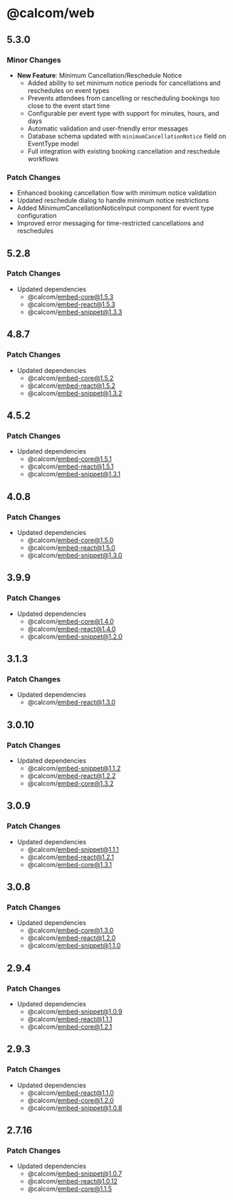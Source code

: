 # @calcom/web

## 5.3.0

### Minor Changes

- **New Feature**: Minimum Cancellation/Reschedule Notice
  - Added ability to set minimum notice periods for cancellations and reschedules on event types
  - Prevents attendees from cancelling or rescheduling bookings too close to the event start time
  - Configurable per event type with support for minutes, hours, and days
  - Automatic validation and user-friendly error messages
  - Database schema updated with `minimumCancellationNotice` field on EventType model
  - Full integration with existing booking cancellation and reschedule workflows

### Patch Changes

- Enhanced booking cancellation flow with minimum notice validation
- Updated reschedule dialog to handle minimum notice restrictions
- Added MinimumCancellationNoticeInput component for event type configuration
- Improved error messaging for time-restricted cancellations and reschedules

## 5.2.8

### Patch Changes

- Updated dependencies
  - @calcom/embed-core@1.5.3
  - @calcom/embed-react@1.5.3
  - @calcom/embed-snippet@1.3.3

## 4.8.7

### Patch Changes

- Updated dependencies
  - @calcom/embed-core@1.5.2
  - @calcom/embed-react@1.5.2
  - @calcom/embed-snippet@1.3.2

## 4.5.2

### Patch Changes

- Updated dependencies
  - @calcom/embed-core@1.5.1
  - @calcom/embed-react@1.5.1
  - @calcom/embed-snippet@1.3.1

## 4.0.8

### Patch Changes

- Updated dependencies
  - @calcom/embed-core@1.5.0
  - @calcom/embed-react@1.5.0
  - @calcom/embed-snippet@1.3.0

## 3.9.9

### Patch Changes

- Updated dependencies
  - @calcom/embed-core@1.4.0
  - @calcom/embed-react@1.4.0
  - @calcom/embed-snippet@1.2.0

## 3.1.3

### Patch Changes

- Updated dependencies
  - @calcom/embed-react@1.3.0

## 3.0.10

### Patch Changes

- Updated dependencies
  - @calcom/embed-snippet@1.1.2
  - @calcom/embed-react@1.2.2
  - @calcom/embed-core@1.3.2

## 3.0.9

### Patch Changes

- Updated dependencies
  - @calcom/embed-snippet@1.1.1
  - @calcom/embed-react@1.2.1
  - @calcom/embed-core@1.3.1

## 3.0.8

### Patch Changes

- Updated dependencies
  - @calcom/embed-core@1.3.0
  - @calcom/embed-react@1.2.0
  - @calcom/embed-snippet@1.1.0

## 2.9.4

### Patch Changes

- Updated dependencies
  - @calcom/embed-snippet@1.0.9
  - @calcom/embed-react@1.1.1
  - @calcom/embed-core@1.2.1

## 2.9.3

### Patch Changes

- Updated dependencies
  - @calcom/embed-react@1.1.0
  - @calcom/embed-core@1.2.0
  - @calcom/embed-snippet@1.0.8

## 2.7.16

### Patch Changes

- Updated dependencies
  - @calcom/embed-snippet@1.0.7
  - @calcom/embed-react@1.0.12
  - @calcom/embed-core@1.1.5